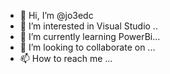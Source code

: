 - 👋 Hi, I’m @jo3edc
- 👀 I’m interested in Visual Studio ..
- 🌱 I’m currently learning PowerBi...
- 💞️ I’m looking to collaborate on ...
- 📫 How to reach me ...

<!---
jo3edc/jo3edc is a ✨ special ✨ repository because its `README.md` (this file) appears on your GitHub profile.
You can click the Preview link to take a look at your changes.
--->
